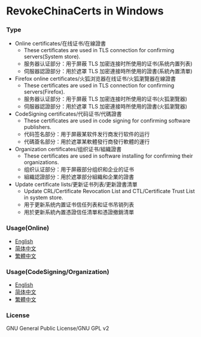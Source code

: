 ﻿RevokeChinaCerts in Windows
==============

### Type
* Online certificates/在线证书/在線證書
    * These certificates are used in TLS connection for confirming servers(System store).
    * 服务器认证部分：用于屏蔽 TLS 加密连接时所使用的证书(系统内置列表)
    * 伺服器認證部分：用於遮罩 TLS 加密連接時所使用的證書(系統內置清單)
* Firefox online certificates/火狐浏览器在线证书/火狐瀏覽器在線證書
    * These certificates are used in TLS connection for confirming servers(Firefox).
    * 服务器认证部分：用于屏蔽 TLS 加密连接时所使用的证书(火狐瀏覽器)
    * 伺服器認證部分：用於遮罩 TLS 加密連接時所使用的證書(火狐瀏覽器)
* CodeSigning certificates/代码证书/代碼證書
    * These certificates are used in code signing for confirming software publishers.
    * 代码签名部分：用于屏蔽某软件发行商发行软件的运行
    * 代碼簽名部分：用於遮罩某軟體發行商發行軟體的運行
* Organization certificates/组织证书/組織證書
    * These certificates are used in software installing for confirming their organizations.
    * 组织认证部分：用于屏蔽部分组织和企业的证书
    * 組織認證部分：用於遮罩部分組織和企業的證書
* Update certificate lists/更新证书列表/更新證書清單
    * Update CRL/Certificate Revocation List and CTL/Certificate Trust List in system store.
    * 用于更新系统内置证书信任列表和证书吊销列表
    * 用於更新系統內置憑證信任清單和憑證撤銷清單

### Usage(Online)
* [English](https://github.com/chengr28/RevokeChinaCerts/tree/master/Shared/Documents/ReadMe_Online.md)
* [简体中文](https://github.com/chengr28/RevokeChinaCerts/tree/master/Shared/Documents/ReadMe_Online.zh_Hans.md)
* [繁體中文](https://github.com/chengr28/RevokeChinaCerts/tree/master/Shared/Documents/ReadMe_Online.zh_Hant.md)

### Usage(CodeSigning/Organization)
* [English](https://github.com/chengr28/RevokeChinaCerts/tree/master/Shared/Documents/ReadMe_CodeSigning_Organization.md)
* [简体中文](https://github.com/chengr28/RevokeChinaCerts/tree/master/Shared/Documents/ReadMe_CodeSigning_Organization.zh-Hans.md)
* [繁體中文](https://github.com/chengr28/RevokeChinaCerts/tree/master/Shared/Documents/ReadMe_CodeSigning_Organization.zh_Hant.md)

### License
GNU General Public License/GNU GPL v2
